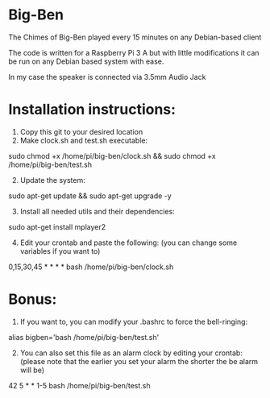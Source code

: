 # Big-Ben 
The Chimes of Big-Ben played every 15 minutes on any Debian-based client

The code is written for a Raspberry Pi 3 A but with little modifications it can be run on any Debian based system with ease.

In my case the speaker is connected via 3.5mm Audio Jack

# Installation instructions:
1. Copy this git to your desired location
2. Make clock.sh and test.sh executable:

sudo chmod +x /home/pi/big-ben/clock.sh && sudo chmod +x /home/pi/big-ben/test.sh

2. Update the system:

sudo apt-get update && sudo apt-get upgrade -y

3. Install all needed utils and their dependencies:

sudo apt-get install mplayer2

4. Edit your crontab and paste the following: (you can change some variables if you want to)

0,15,30,45 * * * * bash /home/pi/big-ben/clock.sh

# Bonus:
1. If you want to, you can modify your .bashrc to force the bell-ringing:

alias bigben='bash /home/pi/big-ben/test.sh'

2. You can also set this file as an alarm clock by editing your crontab: (please note that the earlier you set your alarm the shorter the be alarm will be)

42 5 * * 1-5 bash /home/pi/big-ben/test.sh

